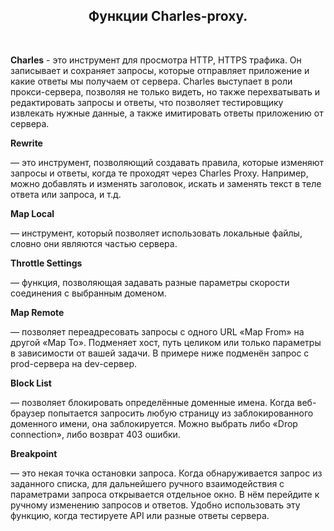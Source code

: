<div align="center">
<H2>Функции Charles-proxy.</H2>
</div>
<br>

**Charles**  - это инструмент для просмотра HTTP, HTTPS трафика. Он записывает и сохраняет запросы, которые отправляет приложение и какие ответы мы получаем от сервера. 
Charles выступает в роли прокси-сервера, позволяя не только видеть, но также перехватывать и редактировать запросы и ответы,
что позволяет тестировщику извлекать нужные данные, а также имитировать ответы приложению от сервера.  


**Rewrite**  

— это инструмент, позволяющий создавать правила, которые изменяют запросы и ответы, когда те проходят через Charles Proxy.
Например, можно добавлять и изменять заголовок, искать и заменять текст в теле ответа или запроса, и т.д.

**Map Local**   

— инструмент, который позволяет использовать локальные файлы, словно они являются частью сервера.

**Throttle Settings** 

— функция, позволяющая задавать разные параметры скорости соединения с выбранным доменом.

**Map Remote**

— позволяет переадресовать запросы с одного URL «Map From» на другой «Map To». 
Подменяет хост, путь целиком или только параметры в зависимости от вашей задачи. В примере ниже подменён запрос с prod-сервера на dev-сервер.

**Block List**

— позволяет блокировать определённые доменные имена. Когда веб-браузер попытается запросить любую страницу из заблокированного доменного имени, она заблокируется. Можно выбрать либо «Drop connection», либо возврат 403 ошибки.

**Breakpoint**

— это некая точка остановки запроса. Когда обнаруживается запрос из заданного списка, для дальнейшего ручного взаимодействия с параметрами запроса открывается отдельное окно. В нём перейдите к ручному изменению запросов и ответов. Удобно использовать эту функцию, когда тестируете API или разные ответы сервера.
